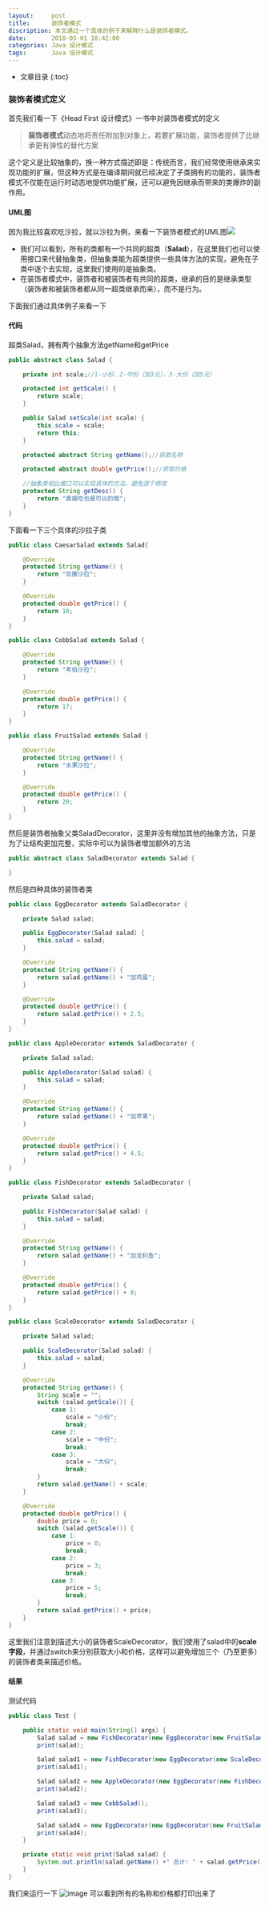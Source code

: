 ```yaml
---
layout:     post
title:      装饰者模式
discription: 本文通过一个具体的例子来解释什么是装饰者模式。
date:       2018-05-01 18:42:00
categories: Java 设计模式
tags:       Java 设计模式
---
```


* 文章目录
{:toc}

### 装饰者模式定义

首先我们看一下《Head First 设计模式》一书中对装饰者模式的定义

> **装饰者模式**动态地将责任附加到对象上，若要扩展功能，装饰者提供了比继承更有弹性的替代方案

这个定义是比较抽象的，换一种方式描述即是：传统而言，我们经常使用继承来实现功能的扩展，但这种方式是在编译期间就已经决定了子类拥有的功能的，装饰者模式不仅能在运行时动态地提供功能扩展，还可以避免因继承而带来的类爆炸的副作用。



#### UML图

因为我比较喜欢吃沙拉，就以沙拉为例，来看一下装饰者模式的UML图![](http://oc26wuqdw.bkt.clouddn.com/blog/2018/5/decorator/decorator_uml.png)
- 我们可以看到，所有的类都有一个共同的超类（**Salad**），在这里我们也可以使用接口来代替抽象类，但抽象类能为超类提供一些具体方法的实现，避免在子类中逐个去实现，这里我们使用的是抽象类。
- 在装饰者模式中，装饰者和被装饰者有共同的超类，继承的目的是继承类型（装饰者和被装饰者都从同一超类继承而来），而不是行为。

下面我们通过具体例子来看一下


#### 代码
超类Salad，拥有两个抽象方法getName和getPrice

```java
public abstract class Salad {

    private int scale;//1-小份，2-中份（加3元），3-大份（加5元）

    protected int getScale() {
        return scale;
    }

    public Salad setScale(int scale) {
        this.scale = scale;
        return this;
    }

    protected abstract String getName();//获取名称

    protected abstract double getPrice();//获取价格

    //抽象类相比接口可以实现具体的方法，避免逐个修改
    protected String getDesc() {
        return "直接吃也是可以的哦";
    }
}

```


下面看一下三个具体的沙拉子类

```java
public class CaesarSalad extends Salad{

    @Override
    protected String getName() {
        return "凯撒沙拉";
    }

    @Override
    protected double getPrice() {
        return 18;
    }
}

public class CobbSalad extends Salad {

    @Override
    protected String getName() {
        return "考伯沙拉";
    }

    @Override
    protected double getPrice() {
        return 17;
    }
}

public class FruitSalad extends Salad {

    @Override
    protected String getName() {
        return "水果沙拉";
    }

    @Override
    protected double getPrice() {
        return 20;
    }
}
```
然后是装饰者抽象父类SaladDecorator，这里并没有增加其他的抽象方法，只是为了让结构更加完整，实际中可以为装饰者增加额外的方法
```java
public abstract class SaladDecorator extends Salad {

}
```

然后是四种具体的装饰者类

```java
public class EggDecorator extends SaladDecorator {

    private Salad salad;

    public EggDecorator(Salad salad) {
        this.salad = salad;
    }

    @Override
    protected String getName() {
        return salad.getName() + "加鸡蛋";
    }

    @Override
    protected double getPrice() {
        return salad.getPrice() + 2.5;
    }
}

public class AppleDecorator extends SaladDecorator {

    private Salad salad;

    public AppleDecorator(Salad salad) {
        this.salad = salad;
    }

    @Override
    protected String getName() {
        return salad.getName() + "加苹果";
    }

    @Override
    protected double getPrice() {
        return salad.getPrice() + 4.5;
    }
}

public class FishDecorator extends SaladDecorator {

    private Salad salad;

    public FishDecorator(Salad salad) {
        this.salad = salad;
    }

    @Override
    protected String getName() {
        return salad.getName() + "加龙利鱼";
    }

    @Override
    protected double getPrice() {
        return salad.getPrice() + 8;
    }
}

public class ScaleDecorator extends SaladDecorator {

    private Salad salad;

    public ScaleDecorator(Salad salad) {
        this.salad = salad;
    }

    @Override
    protected String getName() {
        String scale = "";
        switch (salad.getScale()) {
            case 1:
                scale = "小份";
                break;
            case 2:
                scale = "中份";
                break;
            case 3:
                scale = "大份";
                break;
        }
        return salad.getName() + scale;
    }

    @Override
    protected double getPrice() {
        double price = 0;
        switch (salad.getScale()) {
            case 1:
                price = 0;
                break;
            case 2:
                price = 3;
                break;
            case 3:
                price = 5;
                break;
        }
        return salad.getPrice() + price;
    }
}
```
这里我们注意到描述大小的装饰者ScaleDecorator，我们使用了salad中的**scale字段**，并通过switch来分别获取大小和价格，这样可以避免增加三个（乃至更多）的装饰者类来描述价格。

#### 结果
测试代码

```java
public class Test {

    public static void main(String[] args) {
        Salad salad = new FishDecorator(new EggDecorator(new FruitSalad()));
        print(salad);

        Salad salad1 = new FishDecorator(new EggDecorator(new ScaleDecorator(new FruitSalad().setScale(3))));
        print(salad1);

        Salad salad2 = new AppleDecorator(new EggDecorator(new FishDecorator(new AppleDecorator(new EggDecorator(new CaesarSalad())))));
        print(salad2);

        Salad salad3 = new CobbSalad();
        print(salad3);

        Salad salad4 = new EggDecorator(new EggDecorator(new FruitSalad()));
        print(salad4);
    }

    private static void print(Salad salad) {
        System.out.println(salad.getName() +" 总计: " + salad.getPrice() + "元");
    }
}
```

我们来运行一下
![image](http://oc26wuqdw.bkt.clouddn.com/blog/2018/5/decorator/output.png)
可以看到所有的名称和价格都打印出来了
